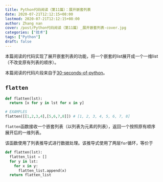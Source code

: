 ```yaml
---
title: Python代码阅读（第11篇）：展开嵌套列表
date: 2020-07-21T12:12:15+08:00
lastmod: 2020-07-21T12:12:15+08:00
author: Zhang nan
cover: /post/Python代码阅读（第11篇）_展开嵌套列表-cover.jpg
categories: ["技术"]
tags: ["Python"]
draft: false
---
```


本篇阅读的代码实现了展开嵌套列表的功能，将一个嵌套的list展开成一个一维list（不改变原有列表的顺序）。

本篇阅读的代码片段来自于[30-seconds-of-python](https://github.com/30-seconds/30-seconds-of-python)。

<!--more-->

## `flatten`

```python
def flatten(lst):
  return [x for y in lst for x in y]

# EXAMPLES
flatten([[1,2,3,4],[5,6,7,8]]) # [1, 2, 3, 4, 5, 6, 7, 8]
```

`flatten`函数接收一个嵌套列表（以列表为元素的列表），返回一个按照原有顺序展开后的一维列表。

该函数使用了列表推导式进行数据处理。该推导式使用了两层`for`循环，等价于

```python
def flatten(lst):
  flatten_list = []
  for y in lst:
    for x in y:
      flatten_list.append(x)
  return flatten_list
```

